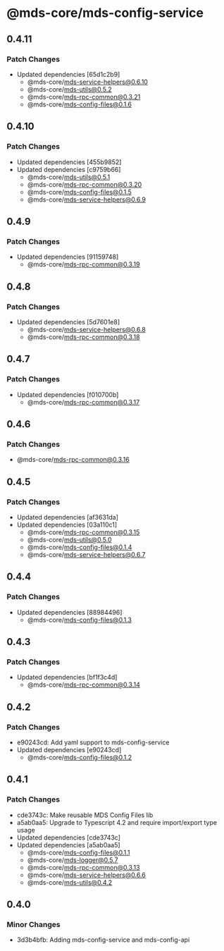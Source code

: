 # @mds-core/mds-config-service

## 0.4.11

### Patch Changes

- Updated dependencies [65d1c2b9]
  - @mds-core/mds-service-helpers@0.6.10
  - @mds-core/mds-utils@0.5.2
  - @mds-core/mds-rpc-common@0.3.21
  - @mds-core/mds-config-files@0.1.6

## 0.4.10

### Patch Changes

- Updated dependencies [455b9852]
- Updated dependencies [c9759b66]
  - @mds-core/mds-utils@0.5.1
  - @mds-core/mds-rpc-common@0.3.20
  - @mds-core/mds-config-files@0.1.5
  - @mds-core/mds-service-helpers@0.6.9

## 0.4.9

### Patch Changes

- Updated dependencies [91159748]
  - @mds-core/mds-rpc-common@0.3.19

## 0.4.8

### Patch Changes

- Updated dependencies [5d7601e8]
  - @mds-core/mds-service-helpers@0.6.8
  - @mds-core/mds-rpc-common@0.3.18

## 0.4.7

### Patch Changes

- Updated dependencies [f010700b]
  - @mds-core/mds-rpc-common@0.3.17

## 0.4.6

### Patch Changes

- @mds-core/mds-rpc-common@0.3.16

## 0.4.5

### Patch Changes

- Updated dependencies [af3631da]
- Updated dependencies [03a110c1]
  - @mds-core/mds-rpc-common@0.3.15
  - @mds-core/mds-utils@0.5.0
  - @mds-core/mds-config-files@0.1.4
  - @mds-core/mds-service-helpers@0.6.7

## 0.4.4

### Patch Changes

- Updated dependencies [88984496]
  - @mds-core/mds-config-files@0.1.3

## 0.4.3

### Patch Changes

- Updated dependencies [bf1f3c4d]
  - @mds-core/mds-rpc-common@0.3.14

## 0.4.2

### Patch Changes

- e90243cd: Add yaml support to mds-config-service
- Updated dependencies [e90243cd]
  - @mds-core/mds-config-files@0.1.2

## 0.4.1

### Patch Changes

- cde3743c: Make reusable MDS Config Files lib
- a5ab0aa5: Upgrade to Typescript 4.2 and require import/export type usage
- Updated dependencies [cde3743c]
- Updated dependencies [a5ab0aa5]
  - @mds-core/mds-config-files@0.1.1
  - @mds-core/mds-logger@0.5.7
  - @mds-core/mds-rpc-common@0.3.13
  - @mds-core/mds-service-helpers@0.6.6
  - @mds-core/mds-utils@0.4.2

## 0.4.0

### Minor Changes

- 3d3b4bfb: Adding mds-config-service and mds-config-api
